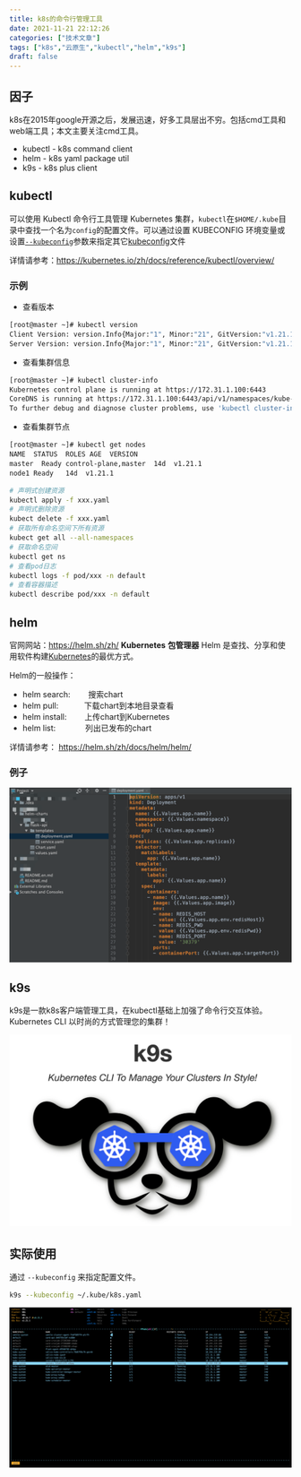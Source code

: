 ```yaml
---
title: k8s的命令行管理工具
date: 2021-11-21 22:12:26
categories: ["技术文章"]
tags: ["k8s","云原生","kubectl","helm","k9s"]
draft: false
---
```


## 因子
k8s在2015年google开源之后，发展迅速，好多工具层出不穷。包括cmd工具和web端工具；本文主要关注cmd工具。

* kubectl - k8s command client
* helm - k8s yaml package util
* k9s - k8s plus client

## kubectl
可以使用 Kubectl 命令行工具管理 Kubernetes 集群，`kubectl`在`$HOME/.kube`目录中查找一个名为`config`的配置文件。可以通过设置 KUBECONFIG 环境变量或设置[`--kubeconfig`](https://kubernetes.io/zh/docs/concepts/configuration/organize-cluster-access-kubeconfig/)参数来指定其它[kubeconfig](https://kubernetes.io/zh/docs/concepts/configuration/organize-cluster-access-kubeconfig/)文件

详情请参考：https://kubernetes.io/zh/docs/reference/kubectl/overview/
### 示例
- 查看版本
``` bash
[root@master ~]# kubectl version
Client Version: version.Info{Major:"1", Minor:"21", GitVersion:"v1.21.1", GitCommit:"5e58841cce77d4bc13713ad2b91fa0d961e69192", GitTreeState:"clean", BuildDate:"2021-05-12T14:18:45Z", GoVersion:"go1.16.4", Compiler:"gc", Platform:"linux/amd64"}
Server Version: version.Info{Major:"1", Minor:"21", GitVersion:"v1.21.1", GitCommit:"5e58841cce77d4bc13713ad2b91fa0d961e69192", GitTreeState:"clean", BuildDate:"2021-05-12T14:12:29Z", GoVersion:"go1.16.4", Compiler:"gc", Platform:"linux/amd64"}
```
- 查看集群信息
``` bash
[root@master ~]# kubectl cluster-info
Kubernetes control plane is running at https://172.31.1.100:6443
CoreDNS is running at https://172.31.1.100:6443/api/v1/namespaces/kube-system/services/kube-dns:dns/proxy
To further debug and diagnose cluster problems, use 'kubectl cluster-info dump'.
```
- 查看集群节点
``` bash
[root@master ~]# kubectl get nodes
NAME  STATUS  ROLES AGE  VERSION
master  Ready control-plane,master  14d  v1.21.1
node1 Ready   14d  v1.21.1
```
``` bash
# 声明式创建资源
kubectl apply -f xxx.yaml
# 声明式删除资源
kubect delete -f xxx.yaml
# 获取所有命名空间下所有资源
kubect get all --all-namespaces
# 获取命名空间
kubectl get ns
# 查看pod日志
kubectl logs -f pod/xxx -n default
# 查看容器描述
kubectl describe pod/xxx -n default
```

## helm
官网网站：https://helm.sh/zh/
**Kubernetes** **包管理器** Helm 是查找、分享和使用软件构建[Kubernetes](https://kubernetes.io/)的最优方式。

Helm的一般操作：
*   helm search:   搜索chart
*   helm pull:    下载chart到本地目录查看
*   helm install:   上传chart到Kubernetes
*   helm list:     列出已发布的chart

详情请参考： https://helm.sh/zh/docs/helm/helm/
### 例子

![](/mb/images/k8s/helm-charts.png)

## k9s
k9s是一款k8s客户端管理工具，在kubectl基础上加强了命令行交互体验。
Kubernetes CLI 以时尚的方式管理您的集群！

![](/mb/images/k8s/k9s.png)

## 实际使用
通过 `--kubeconfig` 来指定配置文件。
``` bash
k9s --kubeconfig ~/.kube/k8s.yaml
```
![](/mb/images/k8s/k9s-ui.png)

